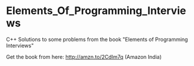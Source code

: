 # Elements_Of_Programming_Interviews
C++ Solutions to some problems from the book "Elements of Programming Interviews"

Get the book from here: http://amzn.to/2CdIm7q (Amazon India)


